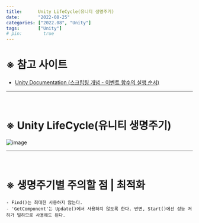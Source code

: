 ```yaml
---
title:      Unity LifeCycle(유니티 생명주기)
date:       "2022-08-25"
categories: ["2022.08", "Unity"]
tags:       ["Unity"]
# pin:        true
---
```


# ※ 참고 사이트

- [Unity Documentation (스크립팅 개념 - 이벤트 함수의 실행 순서)](https://docs.unity3d.com/kr/2021.3/Manual/ExecutionOrder.html)

---

<br>

# ※ Unity LifeCycle(유니티 생명주기)

![image](https://user-images.githubusercontent.com/110334366/186574114-1d8fdebe-e0cd-4697-940f-027cd1f26be6.png)

---

<br>

# ※ 생명주기별 주의할 점 | 최적화

    - Find()는 최대한 사용하지 않는다.
    - 'GetComponent'는 Update()에서 사용하지 않도록 한다. 반면, Start()에선 성능 저하가 덜하므로 사용해도 된다.